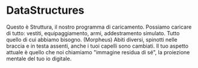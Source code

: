 # DataStructures
 Questo è Struttura, il nostro programma di caricamento. Possiamo caricare di tutto: vestiti, equipaggiamento, armi, addestramento simulato. Tutto quello di cui abbiamo bisogno. (Morpheus) Abiti diversi, spinotti nelle braccia e in testa assenti, anche i tuoi capelli sono cambiati. Il tuo aspetto attuale è quello che noi chiamiamo "immagine residua di sé", la proiezione mentale del tuo io digitale.
